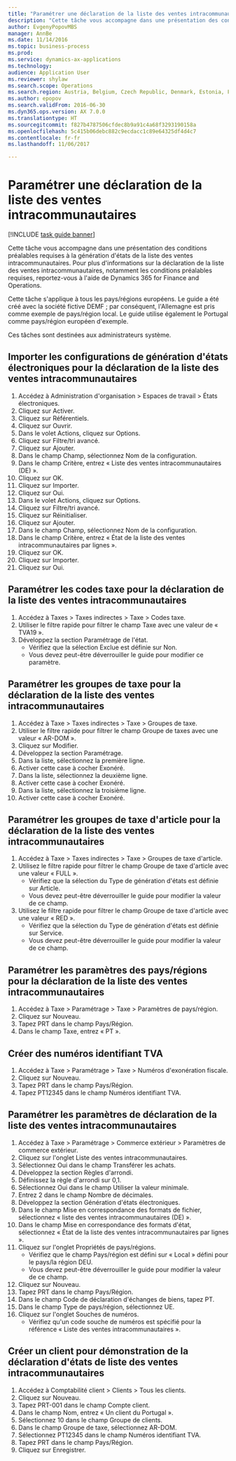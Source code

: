 ```yaml
--- 
title: "Paramétrer une déclaration de la liste des ventes intracommunautaires"
description: "Cette tâche vous accompagne dans une présentation des conditions préalables requises à la génération d'états de la liste des ventes intracommunautaires."
author: EvgenyPopovMBS
manager: AnnBe
ms.date: 11/14/2016
ms.topic: business-process
ms.prod: 
ms.service: dynamics-ax-applications
ms.technology: 
audience: Application User
ms.reviewer: shylaw
ms.search.scope: Operations
ms.search.region: Austria, Belgium, Czech Republic, Denmark, Estonia, Finland, France, Germany, Hungary, Ireland, Italy, Latvia, Lithuania, Netherlands, Poland, Spain, Sweden, United Kingdom
ms.author: epopov
ms.search.validFrom: 2016-06-30
ms.dyn365.ops.version: AX 7.0.0
ms.translationtype: HT
ms.sourcegitcommit: f827b4787506cfdec8b9a91c4a68f3293190158a
ms.openlocfilehash: 5c415b06debc882c9ecdacc1c89e64325df4d4c7
ms.contentlocale: fr-fr
ms.lasthandoff: 11/06/2017

---
```

# <a name="set-up-eu-sales-list-reporting"></a>Paramétrer une déclaration de la liste des ventes intracommunautaires

[!INCLUDE [task guide banner](../../includes/task-guide-banner.md)]

Cette tâche vous accompagne dans une présentation des conditions préalables requises à la génération d'états de la liste des ventes intracommunautaires. Pour plus d'informations sur la déclaration de la liste des ventes intracommunautaires, notamment les conditions préalables requises, reportez-vous à l'aide de Dynamics 365 for Finance and Operations.

Cette tâche s'applique à tous les pays/régions européens. Le guide a été créé avec la société fictive DEMF ; par conséquent, l'Allemagne est pris comme exemple de pays/région local. Le guide utilise également le Portugal comme pays/région européen d'exemple.

Ces tâches sont destinées aux administrateurs système.


## <a name="import-electronic-reporting-configurations-for-eu-sales-list-reporting"></a>Importer les configurations de génération d'états électroniques pour la déclaration de la liste des ventes intracommunautaires
1. Accédez à Administration d'organisation > Espaces de travail > États électroniques.
2. Cliquez sur Activer.
3. Cliquez sur Référentiels.
4. Cliquez sur Ouvrir.
5. Dans le volet Actions, cliquez sur Options.
6. Cliquez sur Filtre/tri avancé.
7. Cliquez sur Ajouter.
8. Dans le champ Champ, sélectionnez Nom de la configuration.
9. Dans le champ Critère, entrez « Liste des ventes intracommunautaires (DE) ».
10. Cliquez sur OK.
11. Cliquez sur Importer.
12. Cliquez sur Oui.
13. Dans le volet Actions, cliquez sur Options.
14. Cliquez sur Filtre/tri avancé.
15. Cliquez sur Réinitialiser.
16. Cliquez sur Ajouter.
17. Dans le champ Champ, sélectionnez Nom de la configuration.
18. Dans le champ Critère, entrez « État de la liste des ventes intracommunautaires par lignes ».
19. Cliquez sur OK.
20. Cliquez sur Importer.
21. Cliquez sur Oui.

## <a name="set-up-sales-tax-codes-for-eu-sales-list-reporting"></a>Paramétrer les codes taxe pour la déclaration de la liste des ventes intracommunautaires
1. Accédez à Taxes > Taxes indirectes > Taxe > Codes taxe.
2. Utiliser le filtre rapide pour filtrer le champ Taxe avec une valeur de « TVA19 ».
3. Développez la section Paramétrage de l'état.
    * Vérifiez que la sélection Exclue est définie sur Non.  
    * Vous devez peut-être déverrouiller le guide pour modifier ce paramètre.  

## <a name="set-up-sales-tax-groups-for-eu-sales-list-reporting"></a>Paramétrer les groupes de taxe pour la déclaration de la liste des ventes intracommunautaires
1. Accédez à Taxe > Taxes indirectes > Taxe > Groupes de taxe.
2. Utiliser le filtre rapide pour filtrer le champ Groupe de taxes avec une valeur « AR-DOM ».
3. Cliquez sur Modifier.
4. Développez la section Paramétrage.
5. Dans la liste, sélectionnez la première ligne.
6. Activer cette case à cocher Exonéré.
7. Dans la liste, sélectionnez la deuxième ligne.
8. Activer cette case à cocher Exonéré.
9. Dans la liste, sélectionnez la troisième ligne.
10. Activer cette case à cocher Exonéré.

## <a name="set-up-item-sales-tax-groups-for-eu-sales-list-reporting"></a>Paramétrer les groupes de taxe d'article pour la déclaration de la liste des ventes intracommunautaires
1. Accédez à Taxe > Taxes indirectes > Taxe > Groupes de taxe d'article.
2. Utilisez le filtre rapide pour filtrer le champ Groupe de taxe d'article avec une valeur « FULL ».
    * Vérifiez que la sélection du Type de génération d'états est définie sur Article.  
    * Vous devez peut-être déverrouiller le guide pour modifier la valeur de ce champ.  
3. Utilisez le filtre rapide pour filtrer le champ Groupe de taxe d'article avec une valeur « RED ».
    * Vérifiez que la sélection du Type de génération d'états est définie sur Service.  
    * Vous devez peut-être déverrouiller le guide pour modifier la valeur de ce champ.  

## <a name="set-up-countryregion-parameters-for-eu-sales-list-reporting"></a>Paramétrer les paramètres des pays/régions pour la déclaration de la liste des ventes intracommunautaires
1. Accédez à Taxe > Paramétrage > Taxe > Paramètres de pays/région.
2. Cliquez sur Nouveau.
3. Tapez PRT dans le champ Pays/Région.
4. Dans le champ Taxe, entrez « PT ».

## <a name="create-tax-exempt-numbers"></a>Créer des numéros identifiant TVA
1. Accédez à Taxe > Paramétrage > Taxe > Numéros d'exonération fiscale.
2. Cliquez sur Nouveau.
3. Tapez PRT dans le champ Pays/Région.
4. Tapez PT12345 dans le champ Numéros identifiant TVA.

## <a name="set-up-eu-sales-list-reporting-parameters"></a>Paramétrer les paramètres de déclaration de la liste des ventes intracommunautaires
1. Accédez à Taxe > Paramétrage > Commerce extérieur > Paramètres de commerce extérieur.
2. Cliquez sur l'onglet Liste des ventes intracommunautaires.
3. Sélectionnez Oui dans le champ Transférer les achats.
4. Développez la section Règles d'arrondi.
5. Définissez la règle d'arrondi sur 0,1.
6. Sélectionnez Oui dans le champ Utiliser la valeur minimale.
7. Entrez 2 dans le champ Nombre de décimales.
8. Développez la section Génération d'états électroniques.
9. Dans le champ Mise en correspondance des formats de fichier, sélectionnez « liste des ventes intracommunautaires (DE) ».
10. Dans le champ Mise en correspondance des formats d'état, sélectionnez « État de la liste des ventes intracommunautaires par lignes ».
11. Cliquez sur l'onglet Propriétés de pays/régions.
    * Vérifiez que le champ Pays/région est défini sur « Local » défini pour le pays/la région DEU.  
    * Vous devez peut-être déverrouiller le guide pour modifier la valeur de ce champ.  
12. Cliquez sur Nouveau.
13. Tapez PRT dans le champ Pays/Région.
14. Dans le champ Code de déclaration d'échanges de biens, tapez PT.
15. Dans le champ Type de pays/région, sélectionnez UE.
16. Cliquez sur l'onglet Souches de numéros.
    * Vérifiez qu'un code souche de numéros est spécifié pour la référence « Liste des ventes intracommunautaires ».  

## <a name="create-a-customer-for-eu-sales-list-reporting-demo-purposes"></a>Créer un client pour démonstration de la déclaration d'états de liste des ventes intracommunautaires
1. Accédez à Comptabilité client > Clients > Tous les clients.
2. Cliquez sur Nouveau.
3. Tapez PRT-001 dans le champ Compte client.
4. Dans le champ Nom, entrez « Un client du Portugal ».
5. Sélectionnez 10 dans le champ Groupe de clients.
6. Dans le champ Groupe de taxe, sélectionnez AR-DOM.
7. Sélectionnez PT12345 dans le champ Numéros identifiant TVA.
8. Tapez PRT dans le champ Pays/Région.
9. Cliquez sur Enregistrer.


